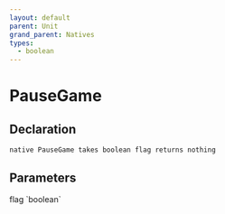 ```yaml
---
layout: default
parent: Unit
grand_parent: Natives
types:
  - boolean
---
```


# PauseGame

## Declaration

```
native PauseGame takes boolean flag returns nothing
```

## Parameters
<dl>
  <dt>flag `boolean`</dt>
  <dd></dd>
</dl>